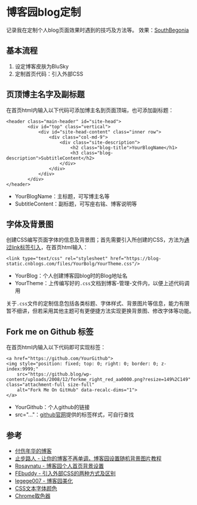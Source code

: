 # 博客园blog定制

记录我在定制个人blog页面效果时遇到的技巧及方法等。
效果：[SouthBegonia](https://www.cnblogs.com/SouthBegonia/)

## 基本流程
1. 设定博客皮肤为BluSky
2. 定制首页代码：引入外部CSS

## 页顶博主名字及副标题
在首页html内输入以下代码可添加博主名到页面顶端，也可添加副标题：
```
<header class="main-header" id="site-head">
        <div id="top" class="vertical">
            <div id="site-head-content" class="inner row">
                <div class="col-md-9">
                    <div class="site-description">
                        <h2 class="blog-title">YourBlogName</h1>
                        <h3 class="blog-description">SubtitleContent</h2>
                    </div>
                </div>
            </div>
        </div>
</header>
```
- YourBlogName：主标题，可写博主名等
- SubtitleContent：副标题，可写座右铭、博客说明等

## 字体及背景图
创建CSS编写页面字体的信息及背景图；首先需要引入所创建的CSS，方法为[通过link标签引入](https://www.cnblogs.com/zhaoyingli/p/5379990.html)，在首页html输入：
```
<link type="text/css" rel="stylesheet" href="https://blog-static.cnblogs.com/files/YourBolg/YourTheme.css"/>
```
- YourBlog：个人创建博客园blog时的Blog地址名
- YourTheme：上传编写好的`.css`文档到博客-管理-文件内，以便上述代码调用

关于`.css`文件的定制信息包括各类标题、字体样式、背景图片等信息，能力有限暂不细讲，但若采用其他主题可有更便捷方法实现更换背景图、修改字体等功能。


## Fork me on Github 标签
在首页html内输入以下代码即可实现标签：
```
<a href="https://github.com/YourGithub">  
<img style="position: fixed; top: 0; right: 0; border: 0; z-index:9999;" 
	src="https://github.blog/wp-content/uploads/2008/12/forkme_right_red_aa0000.png?resize=149%2C149" class="attachment-full size-full" 
	alt="Fork Me On GitHub" data-recalc-dims="1">
</a>
```
- YourGithub：个人github的链接
- src="..."：[github官网](https://github.blog/2008-12-19-github-ribbons/)提供的标签样式，可自行查找


## 参考
- [付伤年华的博客](https://www.cnblogs.com/ruanraun/)
- [止步路人 - 让你的博客不再单调，博客园设置随机背景图片教程](https://www.cnblogs.com/zhibu/p/7158807.html)
- [Rosaynatu - 博客园个人首页背景设置](https://blog.csdn.net/qq_36346831/article/details/80947660)
- [FEbuddy - 引入外部CSS的两种方式及区别](https://www.cnblogs.com/zhaoyingli/p/5379990.html)
- [legege007 - 博客园美化](https://www.jianshu.com/p/eb66825d6808)
- [CSS文本字体颜色](http://www.divcss5.com/rumen/r116.shtml)
- [Chrome取色器](https://jingyan.baidu.com/article/f25ef2548e8544482c1b82b0.html)